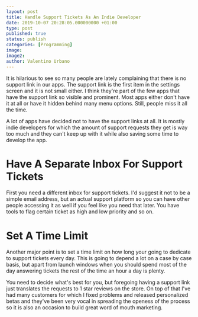 ```yaml
---
layout: post
title: Handle Support Tickets As An Indie Developer
date: 2019-10-07 20:28:05.000000000 +01:00
type: post
published: true
status: publish
categories: [Programming]
image:
image2:
author: Valentino Urbano
---
```


It is hilarious to see so many people are lately complaining that there is no support link in our apps. The support link is the first item in the settings screen and it is not small either. I think they're part of the few apps that have the support link so visible and prominent. Most apps either don't have it at all or have it hidden behind many menu options. Still, people miss it all the time.

A lot of apps have decided not to have the support links at all. It is mostly indie developers for which the amount of support requests they get is way too much and they can't keep up with it while also saving some time to develop the app.

# Have A Separate Inbox For Support Tickets

First you need a different inbox for support tickets. I'd suggest it not to be a simple email address, but an actual support platform so you can have other people accessing it as well if you feel like you need that later. You have tools to flag certain ticket as high and low priority and so on.

# Set A Time Limit

Another major point is to set a time limit on how long your going to dedicate to support tickets every day. This is going to depend a lot on a case by case basis, but apart from launch windows when you should spend most of the day answering tickets the rest of the time an hour a day is plenty.

You need to decide what's best for you, but foregoing having a support link just translates the requests to 1 star reviews on the store. On top of that I've had many customers for which I fixed problems and released personalized betas and they've been very vocal in spreading the openess of the process so it is also an occasion to build great word of mouth marketing.
